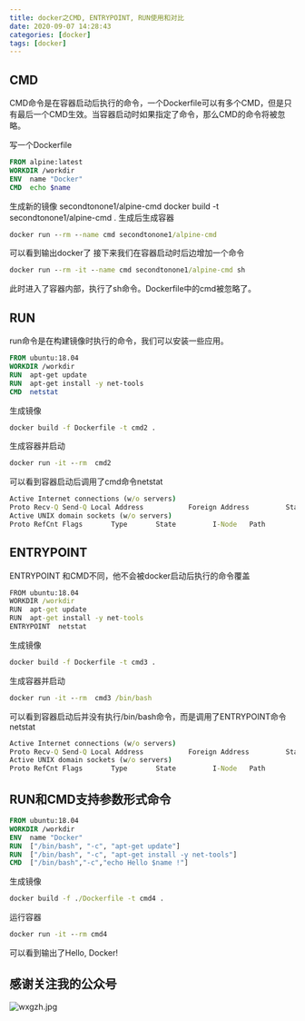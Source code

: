 ```yaml
---
title: docker之CMD, ENTRYPOINT, RUN使用和对比
date: 2020-09-07 14:28:43
categories: [docker]
tags: [docker]
---
```

## CMD
CMD命令是在容器启动后执行的命令，一个Dockerfile可以有多个CMD，但是只有最后一个CMD生效。当容器启动时如果指定了命令，那么CMD的命令将被忽略。
<!--more-->
写一个Dockerfile
``` Dockerfile
FROM alpine:latest
WORKDIR /workdir
ENV  name "Docker"
CMD  echo $name
```
生成新的镜像 secondtonone1/alpine-cmd
docker build -t secondtonone1/alpine-cmd .
生成后生成容器
``` cmd
docker run --rm --name cmd secondtonone1/alpine-cmd
```
可以看到输出docker了
接下来我们在容器启动时后边增加一个命令
``` cmd
docker run --rm -it --name cmd secondtonone1/alpine-cmd sh
```
此时进入了容器内部，执行了sh命令。Dockerfile中的cmd被忽略了。
## RUN
run命令是在构建镜像时执行的命令，我们可以安装一些应用。
``` Dockerfile
FROM ubuntu:18.04
WORKDIR /workdir
RUN  apt-get update
RUN  apt-get install -y net-tools
CMD  netstat
```
生成镜像
``` cmd
docker build -f Dockerfile -t cmd2 .
```
生成容器并启动
``` cmd
docker run -it --rm  cmd2
```
可以看到容器启动后调用了cmd命令netstat
``` cmd
Active Internet connections (w/o servers)
Proto Recv-Q Send-Q Local Address           Foreign Address         State      
Active UNIX domain sockets (w/o servers)
Proto RefCnt Flags       Type       State         I-Node   Path
```
## ENTRYPOINT
ENTRYPOINT 和CMD不同，他不会被docker启动后执行的命令覆盖 
``` cmd
FROM ubuntu:18.04
WORKDIR /workdir
RUN  apt-get update
RUN  apt-get install -y net-tools
ENTRYPOINT  netstat
```
生成镜像
``` cmd
docker build -f Dockerfile -t cmd3 .
```
生成容器并启动
``` cmd
docker run -it --rm  cmd3 /bin/bash
```
可以看到容器启动后并没有执行/bin/bash命令，而是调用了ENTRYPOINT命令netstat
``` cmd
Active Internet connections (w/o servers)
Proto Recv-Q Send-Q Local Address           Foreign Address         State      
Active UNIX domain sockets (w/o servers)
Proto RefCnt Flags       Type       State         I-Node   Path
```
## RUN和CMD支持参数形式命令
``` Dockerfile
FROM ubuntu:18.04
WORKDIR /workdir
ENV  name "Docker"
RUN  ["/bin/bash", "-c", "apt-get update"] 
RUN  ["/bin/bash", "-c", "apt-get install -y net-tools"] 
CMD  ["/bin/bash","-c","echo Hello $name !"]
```
生成镜像
``` cmd
docker build -f ./Dockerfile -t cmd4 .
```
运行容器
``` cmd
docker run -it --rm cmd4
```
可以看到输出了Hello, Docker!
## 感谢关注我的公众号
![wxgzh.jpg](wxgzh.jpg)